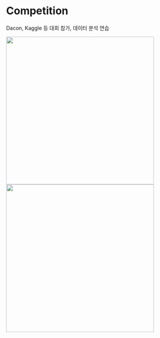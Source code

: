 # Competition
Dacon, Kaggle 등 대회 참가, 데이터 분석 연습


<img src=https://user-images.githubusercontent.com/56110972/103418750-6505e580-4bd3-11eb-84ba-6b2dce838c70.png width=400>

<img src=https://user-images.githubusercontent.com/56110972/103418798-9da5bf00-4bd3-11eb-84a4-f8620124288e.png width=400>

